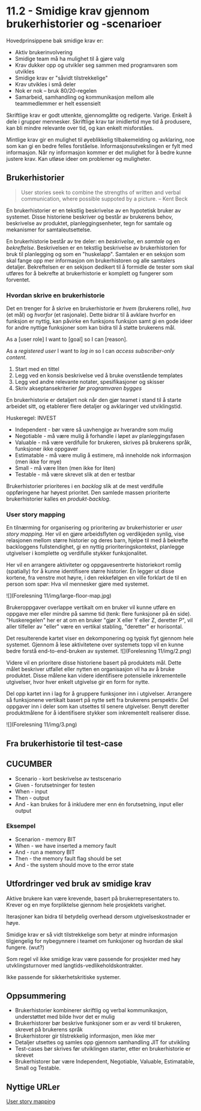 # 11.2 - Smidige krav gjennom brukerhistorier og -scenarioer


Hovedprinsippene bak smidige krav er:

* Aktiv brukerinvolvering
* Smidige team må ha mulighet til å gjøre valg
* Krav dukker opp og utvikler seg sammen med programvaren som utvikles
* Smidige krav er "såvidt tilstrekkelige"
* Krav utvikles i små deler
* Nok er nok – bruk 80/20-regelen
* Samarbeid, samhandling og kommunikasjon mellom alle teammedlemmer er helt essensielt




Skriftlige krav er godt uttenkte, gjennomgåtte og redigerte. Varige. Enkelt å dele i grupper mennesker.
Skriftlige krav tar imidlertid mye tid å produsere, kan bli mindre relevante over tid, og kan enkelt misforståes.

Mintlige krav gir en mulighet til øyeblikkelig tilbakemelding og avklaring, noe som kan gi en bedre felles forståelse. Informasjonsutvekslingen er fylt med informasjon. Når ny informasjon kommer er det mulighet for å bedre kunne justere krav. Kan utløse ideer om problemer og muligheter.



## Brukerhistorier

> User stories seek to combine the strengths of written and verbal communication, where possible suppoted by a picture. – Kent Beck

En brukerhistorier er en tekstlig beskrivelse av en hypotetisk bruker av systemet. Disse historiene beskriver og består av brukerens behov, beskrivelse av produktet, planleggingsenheter, tegn for samtale og mekanismer for samtaleutsettelse.

En brukerhistorie består av tre deler: en _beskrivelse_, en _samtale_ og en _bekreftelse_. Beskrivelsen er en tekstlig beskrivelse av brukerhistorien for bruk til planlegging og som en "huskelapp". Samtalen er en seksjon som skal fange opp mer informasjon om brukerhistoren og alle samtalers detaljer. Bekreftelsen er en sekjson dedikert til å formidle de tester som skal utføres for å bekrefte at brukerhistorie er komplett og fungerer som forventet.


### Hvordan skrive en brukerhistorie
Det en trenger for å skrive en brukerhistorie er _hvem_ (brukerens rolle), _hva_ (et mål) og _hvorfor_ (et rasjonale). Dette bidrar til å avklare hvorfor en funksjon er nyttig, kan påvirke en funksjons funksjon samt gi en gode ideer for andre nyttige funksjoner som kan bidra til å støtte brukerens mål.

As a [user role] I want to [goal] so I can [reason].

As a _registered user_ I want to _log in_ so I can _access subscriber-only content_.

1. Start med en tittel
2. Legg ved en konsis beskrivelse ved å bruke ovenstående templates
3. Legg ved andre relevante notater, spesifikasjoner og skisser
4. Skriv akseptansekriterier _før programvaren bygges_

En brukerhistorie er detaljert nok når den gjør teamet i stand til å starte arbeidet sitt, og etablerer flere detaljer og avklaringer ved utviklingstid.

Huskeregel: INVEST

* Independent - bør være så uavhengige av hverandre som mulig
* Negotiable - må være mulig å forhandle i løpet av planleggingsfasen
* Valuable - må være verdifulle for brukeren, skrives på brukerens språk, funksjoner ikke oppgaver
* Estimatable - må være mulig å estimere, må inneholde nok informasjon (men ikke for mye)
* Small - må være liten (men ikke for liten)
* Testable - må være skrevet slik at den er testbar


Brukerhistorier prioriteres i en _backlog_ slik at de mest verdifulle oppføringene har høyest prioritet. Den samlede massen prioriterte brukerhistorier kalles en _produkt-backlog_.


### User story mapping
En tilnærming for organisering og prioritering av brukerhistorier er _user story mapping_. Her vil en gjøre arbeidsflyten og verdikjeden synlig,
vise relasjonen mellom større historier og deres barn,
hjelpe til med å bekrefte backloggens fullstendighet,
gi en nyttig prioriteringskontekst,
planlegge utgivelser i komplette og verdifulle stykker funksjonalitet.

Her vil en arrangere aktiviteter og oppgavesentrerte historiekort romlig (spatially) for å kunne identifisere større historier. En legger ut disse kortene, fra venstre mot høyre, i den rekkefølgen en ville forklart de til en person som spør: Hva vil mennesker gjøre med systemet.

![](Forelesning 11/img/large-floor-map.jpg)

Brukeroppgaver overlappe vertikalt om en bruker vil kunne utføre en oppgave mer eller mindre på samme tid (tenk: flere funksjoner på én side). "Huskeregelen" her er at om en bruker "gjør X eller Y eller Z, deretter P", vil aller tilfeller av "eller" være en vertikal stabling, "deretter" er horisontal.

Det resulterende kartet viser en dekomponering og typisk flyt gjennom hele systemet. Gjennom å lese aktivitetene over systemets topp vil en kunne bedre forstå end-to-end-bruken av systemet.
![](Forelesning 11/img/2.png)

Videre vil en prioritere disse historiene basert på produktets mål. Dette målet beskriver utfallet eller nytten en organisasjon vil ha av å bruke produktet. Disse målene kan videre identifisere potensielle inkrementelle utgivelser, hvor hver enkelt utgivelse gir en form for nytte.

Del opp kartet inn i lag for å gruppere funksjoner inn i utgivelser. Arrangere så funksjonene vertikalt basert på nytte sett fra brukerens perspektiv. Del oppgaver inn i deler som kan utsettes til senere utgivelser. Benytt deretter produktmålene for å identifisere stykker som inkrementelt realiserer disse.

![](Forelesning 11/img/3.png)


## Fra brukerhistorie til test-case

## CUCUMBER
* Scenario - kort beskrivelse av testscenario
* Given - forutsetninger for testen
* When - input
* Then - output
* And - kan brukes for å inkludere mer enn én forutsetning, input eller output

### Eksempel

* Scenarion - memory BIT
* When - we have inserted a memory fault
* And - run a memory BIT
* Then - the memory fault flag should be set
* And - the system should move to the error state

## Utfordringer ved bruk av smidige krav
Aktive brukere kan være krevende, basert på brukerrepresentaters to. Krever og en mye forpliktelse gjennom hele prosjektets varighet.

Iterasjoner kan bidra til betydelig overhead dersom utgivelseskostnader er høye.

Smidige krav er så vidt tilstrekkelige som betyr at mindre informasjon tilgjengelig for nybegynnere i teamet om funksjoner og hvordan de skal fungere. (wut?)

Som regel vil ikke smidige krav være passende for prosjekter med høy utvklingsturnover med langtids-vedlikeholdskontrakter.

Ikke passende for sikkerhetskritiske systemer.

## Oppsummering
* Brukerhistorier kombinerer skriftlig og verbal kommunikasjon, understøttet med bilde hvor det er mulig
* Brukerhistorer bør beskrive funksjoner som er av verdi til brukeren, skrevet på brukerens språk
* Brukerhistorer gir tilstrekkelig informasjon, men ikke mer
* Detaljer utsettes og samles opp gjennom samhandling JIT for utvikling
* Test-cases bør skrives før utviklingen starter, etter en brukerhistorie er skrevet
* Brukerhistorer bør være Independent, Negotiable, Valuable, Estimatable, Small og Testable.

## Nyttige URLer
[User story mapping](http://www.agileproductdesign.com/presentations/user_story_mapping/index.html)